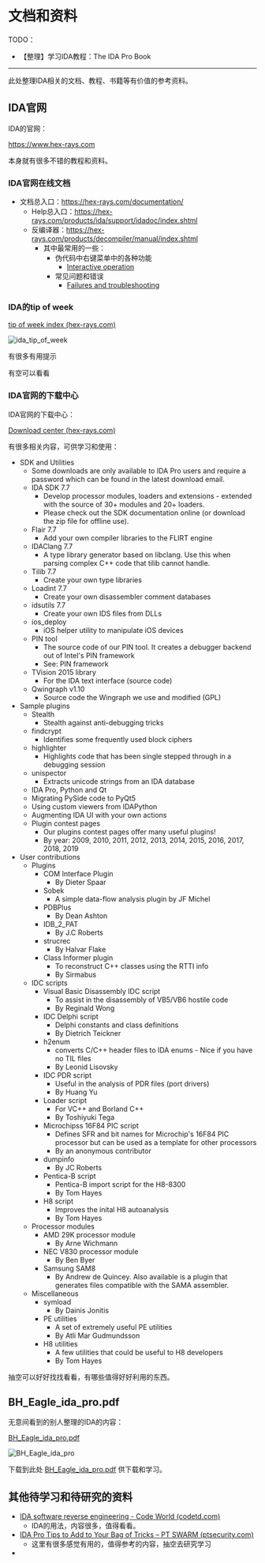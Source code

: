 # 文档和资料

TODO：

* 【整理】学习IDA教程：The IDA Pro Book

---

此处整理IDA相关的文档、教程、书籍等有价值的参考资料。

## IDA官网

IDA的官网：

https://www.hex-rays.com

本身就有很多不错的教程和资料。

### IDA官网在线文档

* 文档总入口：https://hex-rays.com/documentation/
  * Help总入口：https://hex-rays.com/products/ida/support/idadoc/index.shtml
  * 反编译器：https://hex-rays.com/products/decompiler/manual/index.shtml
    * 其中最常用的一些：
      * 伪代码中右键菜单中的各种功能
        * [Interactive operation](https://hex-rays.com/products/decompiler/manual/interactive.shtml)
      * 常见问题和错误
        * [Failures and troubleshooting](https://hex-rays.com/products/decompiler/manual/failures.shtml)

### IDA的tip of week

[tip of week index (hex-rays.com)](https://hex-rays.com/wp-content/uploads/2021/10/igor-tip-of-the-week-S01.pdf)

![ida_tip_of_week](../assets/img/ida_tip_of_week.jpg)

有很多有用提示

有空可以看看

### IDA官网的下载中心

IDA官网的下载中心：

[Download center (hex-rays.com)](https://hex-rays.com/download-center/)

有很多相关内容，可供学习和使用：

* SDK and Utilities
  * Some downloads are only available to IDA Pro users and require a password which can be found in the latest download email.
  * IDA SDK 7.7
    * Develop processor modules, loaders and extensions - extended with the source of 30+ modules and 20+ loaders.
    * Please check out the SDK documentation online (or download the zip file for offline use).
  * Flair 7.7
    * Add your own compiler libraries to the FLIRT engine
  * IDAClang 7.7
    * A type library generator based on libclang. Use this when parsing complex C++ code that tilib cannot handle.
  * Tilib 7.7
    * Create your own type libraries
  * Loadint 7.7
    * Create your own disassembler comment databases
  * idsutils 7.7
    * Create your own IDS files from DLLs
  * ios_deploy
    * iOS helper utility to manipulate iOS devices
  * PIN tool
    * The source code of our PIN tool. It creates a debugger backend out of Intel's PIN framework
    * See: PIN framework
  * TVision 2015 library
    * For the IDA text interface (source code)
  * Qwingraph v1.10
    * Source code the Wingraph we use and modified (GPL)
* Sample plugins
  * Stealth
    * Stealth against anti-debugging tricks
  * findcrypt
    * Identifies some frequently used block ciphers
  * highlighter
    * Highlights code that has been single stepped through in a debugging session
  * unispector
    * Extracts unicode strings from an IDA database
  * IDA Pro, Python and Qt
  * Migrating PySide code to PyQt5
  * Using custom viewers from IDAPython
  * Augmenting IDA UI with your own actions
  * Plugin contest pages
    * Our plugins contest pages offer many useful plugins!
    * By year: 2009, 2010, 2011, 2012, 2013, 2014, 2015, 2016, 2017, 2018, 2019
* User contributions
  * Plugins
    * COM Interface Plugin
      * By Dieter Spaar
    * Sobek
      * A simple data-flow analysis plugin by JF Michel
    * PDBPlus
      * By Dean Ashton
    * IDB_2_PAT
      * By J.C Roberts
    * strucrec
      * By Halvar Flake
    * Class Informer plugin
      * To reconstruct C++ classes using the RTTI info
      * By Sirmabus
  * IDC scripts
    * Visual Basic Disassembly IDC script
      * To assist in the disassembly of VB5/VB6 hostile code
      * By Reginald Wong
    * IDC Delphi script
      * Delphi constants and class definitions
      * By Dietrich Teickner
    * h2enum
      * converts C/C++ header files to IDA enums - Nice if you have no TIL files
      * By Leonid Lisovsky
    * IDC PDR script
      * Useful in the analysis of PDR files (port drivers)
      * By Huang Yu
    * Loader script
      * For VC++ and Borland C++
      * By Toshiyuki Tega
    * Microchipss 16F84 PIC script
      * Defines SFR and bit names for Microchip's 16F84 PIC processor but can be used as a template for other processors
      * By an anonymous contributor
    * dumpinfo
      * By JC Roberts
    * Pentica-B script
      * Pentica-B import script for the H8-8300
      * By Tom Hayes
    * H8 script
      * Improves the inital H8 autoanalysis
      * By Tom Hayes
  * Processor modules
    * AMD 29K processor module
      * By Arne Wichmann
    * NEC V830 processor module
      * By Ben Byer
    * Samsung SAM8
      * By Andrew de Quincey. Also available is a plugin that generates files compatible with the SAMA assembler.
  * Miscellaneous
    * symload
      * By Dainis Jonitis
    * PE utilities
      * A set of extremely useful PE utilities
      * By Atli Mar Gudmundsson
    * H8 utilities
      * A few utilities that could be useful to H8 developers
      * By Tom Hayes

抽空可以好好找找看看，有哪些值得好好利用的东西。

## BH_Eagle_ida_pro.pdf

无意间看到的别人整理的IDA的内容：

[BH_Eagle_ida_pro.pdf](https://www-verimag.imag.fr/~mounier/Enseignement/Software_Security/BH_Eagle_ida_pro.pdf)

![BH_Eagle_ida_pro](../assets/img/BH_Eagle_ida_pro.png)

下载到此处 [BH_Eagle_ida_pro.pdf](assets/../../assets/files/BH_Eagle_ida_pro.pdf) 供下载和学习。

## 其他待学习和待研究的资料

* [IDA software reverse engineering - Code World (codetd.com)](https://www.codetd.com/en/article/12818634)
  * IDA的用法，内容很多，值得看看。
* [IDA Pro Tips to Add to Your Bag of Tricks – PT SWARM (ptsecurity.com)](https://swarm.ptsecurity.com/ida-pro-tips/)
  * 这里有很多感觉有用的，值得参考的内容，抽空去研究学习
* 